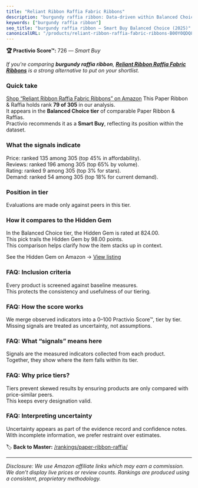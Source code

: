 ```yaml
---
title: "Reliant Ribbon Raffia Fabric Ribbons"
description: "burgundy raffia ribbon: Data-driven within Balanced Choice ranking using the Practivio Score™. Positioned by quality, value, demand, findability, momentum."
keywords: ["burgundy raffia ribbon"]
seo_title: "burgundy raffia ribbon — Smart Buy Balanced Choice (2025)"
canonicalURL: "/products/reliant-ribbon-raffia-fabric-ribbons-B00Y0QDQ8S/"
---
```


**🏆 Practivio Score™:** 726 — _Smart Buy_


*If you're comparing **burgundy raffia ribbon**, **[Reliant Ribbon Raffia Fabric Ribbons](https://www.amazon.com/dp/B00Y0QDQ8S?tag=practivio-20)** is a strong alternative to put on your shortlist.*
### Quick take
[Shop “Reliant Ribbon Raffia Fabric Ribbons” on Amazon](https://www.amazon.com/dp/B00Y0QDQ8S?tag=practivio-20)
This Paper Ribbon & Raffia holds rank **79 of 305** in our analysis.  
It appears in the **Balanced Choice tier** of comparable Paper Ribbon & Raffias.  
Practivio recommends it as a **Smart Buy**, reflecting its position within the dataset.

### What the signals indicate
Price: ranked 135 among 305 (top 45% in affordability).  
Reviews: ranked 196 among 305 (top 65% by volume).  
Rating: ranked 9 among 305 (top 3% for stars).  
Demand: ranked 54 among 305 (top 18% for current demand).

### Position in tier
Evaluations are made only against peers in this tier.

### How it compares to the Hidden Gem
In the Balanced Choice tier, the Hidden Gem is rated at 824.00.  
This pick trails the Hidden Gem by 98.00 points.  
This comparison helps clarify how the item stacks up in context.  

See the Hidden Gem on Amazon → [View listing](https://www.amazon.com/dp/B0D1K9L96S?tag=practivio-20)

### FAQ: Inclusion criteria
Every product is screened against baseline measures.  
This protects the consistency and usefulness of our tiering.

### FAQ: How the score works
We merge observed indicators into a 0–100 Practivio Score™, tier by tier.  
Missing signals are treated as uncertainty, not assumptions.

### FAQ: What “signals” means here
Signals are the measured indicators collected from each product.  
Together, they show where the item falls within its tier.

### FAQ: Why price tiers?
Tiers prevent skewed results by ensuring products are only compared with price-similar peers.  
This keeps every designation valid.

### FAQ: Interpreting uncertainty
Uncertainty appears as part of the evidence record and confidence notes.  
With incomplete information, we prefer restraint over estimates.


🏷️ **Back to Master:** [/rankings/paper-ribbon-raffia/](/rankings/paper-ribbon-raffia/)

---
_Disclosure: We use Amazon affiliate links which may earn a commission. We don’t display live prices or review counts. Rankings are produced using a consistent, proprietary methodology._
